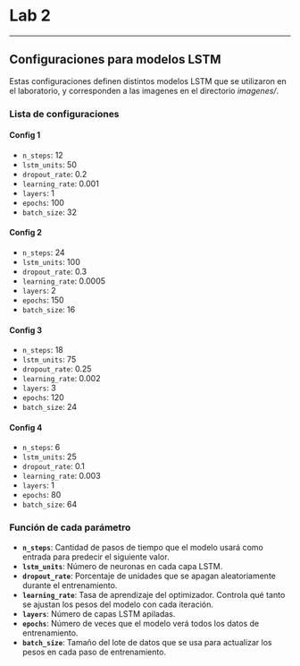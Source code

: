 # Lab 2

---

## Configuraciones para modelos LSTM

Estas configuraciones definen distintos modelos LSTM que se utilizaron en el laboratorio, y corresponden a las imagenes en el directorio *imagenes/*.

### Lista de configuraciones

#### Config 1

* `n_steps`: 12
* `lstm_units`: 50
* `dropout_rate`: 0.2
* `learning_rate`: 0.001
* `layers`: 1
* `epochs`: 100
* `batch_size`: 32

#### Config 2

* `n_steps`: 24
* `lstm_units`: 100
* `dropout_rate`: 0.3
* `learning_rate`: 0.0005
* `layers`: 2
* `epochs`: 150
* `batch_size`: 16

#### Config 3

* `n_steps`: 18
* `lstm_units`: 75
* `dropout_rate`: 0.25
* `learning_rate`: 0.002
* `layers`: 3
* `epochs`: 120
* `batch_size`: 24

#### Config 4

* `n_steps`: 6
* `lstm_units`: 25
* `dropout_rate`: 0.1
* `learning_rate`: 0.003
* `layers`: 1
* `epochs`: 80
* `batch_size`: 64

### Función de cada parámetro

* **`n_steps`**: Cantidad de pasos de tiempo que el modelo usará como entrada para predecir el siguiente valor. 
* **`lstm_units`**: Número de neuronas en cada capa LSTM. 
* **`dropout_rate`**: Porcentaje de unidades que se apagan aleatoriamente durante el entrenamiento.
* **`learning_rate`**: Tasa de aprendizaje del optimizador. Controla qué tanto se ajustan los pesos del modelo con cada iteración.
* **`layers`**: Número de capas LSTM apiladas.
* **`epochs`**: Número de veces que el modelo verá todos los datos de entrenamiento.
* **`batch_size`**: Tamaño del lote de datos que se usa para actualizar los pesos en cada paso de entrenamiento.

